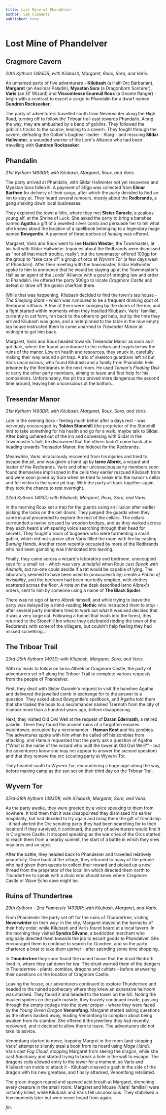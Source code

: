 ```yaml
---
title: Lost Mine of Phandelver
author: Sam Clements
published: true
---
```


# Lost Mine of Phandelver

## Cragmore Cavern

_20th Kythorn 1493DR; with Kilubash, Margaret, Roux, Sora, and Varis._

An unnamed party of five adventurers - **Kilubash** (a Half-Orc Barbarian), **Margaret** (an Aasimar Paladin), **Myastan Sora** (a Dragonborn Sorcerer), **Varis** (an Elf Wizard) and **Viscomtesse Ecureuil Roux** (a Gnome Ranger) - begin with a contract to escort a cargo to Phandalin for a dwarf named **Gundren Rockseeker**.

The party of adventurers travelled south from Neverwinter along the High Road, turning off to follow the Triboar trail east towards Phandalin. Along the way, they are ambushed by a band of goblins. They followed the goblin's tracks to the source, leading to a cavern. They fought through the cavern, defeating the Golbin's bugbear leader - Klarg - and rescuing **Sildar Hallwinter**, a wounded warrior of the Lord's Alliance who had been travelling with **Gundren Rockseeker**.

## Phandalin

_21st Kythorn 1493DR; with Kilubash, Margaret, Roux, and Varis._

The party arrived at Phandalin, with Sildar Hallwinter not yet recovered and Myastan Sora fallen ill. A payment of 50gp was collected from **Elmar Barthen** for delivery of their cargo, after which the party decided to find an inn to stay at. They heard several rumours, mostly about the **Redbrands**, a gang shaking down local businesses.

They explored the town a little, where they met **Sister Garaele**, a zealous young elf, at the Shrine of Luck. She asked the party to bring a banshee named **Agatha** a gift of a jewelled silver comb and persuade her to tell what she knows about the location of a spellbook belonging to a legendary mage named **Bowgentle**. A payment of three *potions of healing* was offered.

Margaret, Varis and Roux went to see **Harbin Wester**, the Townmaster, at his hall with Sildar Hallwinter. Inquiries about the Redbrands were dismissed as "not all that much trouble, really”; but the townmaster offered 100gp for the group to "take care of" a group of orcs at *Wyvern Tor* (a few days west of Phandalin). After their meeting with the townmaster, Sildar Hallwinter spoke to him to announce that he would be staying up at the Townmaster's Hall as an agent of the Lords' Alliance with a goal of bringing law and order to Phandalin. He offered the party 500gp to locate *Cragmore Castle* and defeat or drive off the goblin chieftain there.

While that was happening, Kilubash decided to find the town's tap house - _The Sleeping Giant_ - which was rumoured to be a frequent drinking spot of Redbrand ruffians. A few of them were lounging by the doors of the inn, and a fight started within moments when they insulted Kilubash. Varis' familiar, currently in cat form, ran back to the others to get help, but by the time they arrived Kilubash was gone, and a note pinned to the table in the now empty tap house instructed them to come unarmed to _Tresendar Manor_ at midnight to get him back.

Margaret, Varis and Roux headed towards Tresendar Manor as soon as it got dark, where the found an entrance to the cellars and crypts below the ruins of the manor. Low on health and resources, they snuck in, carefully making their way around a pit trap. A trio of skeleton guardians left all but Varis unconscious, who found Kilubash and a family from Phandalin held prisoner by the Redbrands in the next room. He used _Tensor's Floating Disk_ to carry the other party members, aiming to leave and find help for his companions. Unfortunately, the pit trap proved more dangerous the second time around, leaving him unconscious at the bottom...

## Tresendar Manor

_21st Kythorn 1493DR; with Kilubash, Margaret, Roux, Sora, and Varis._

Late in the evening Sora - feeling much better after a days rest - was nervously encouraged by **Toblen Stonehill** (the proprietor of the Stonehill Inn) to take something for his health and go for a walk, maybe talk to Sildar. After being ushered out of the inn and conversing with Sildar in the Townmaster's hall, he discovered that the others hadn't come back after heading towards Trensador Manor, the hideout for the Redbrands.

Meanwhile, Varis miraculously recovered from his injuries and tried to escape the pit, and was given a hand up by **Iarno Albrek**, a wizard and leader of the Redbrands. Varis and other unconscious party members soon found themselves imprisoned in the cells they earlier rescued Kilubash from and were soon joined by Sora when he tried to sneak into the manor's cellar and fell victim to the same pit trap. With the party all back together again, they took the chance to rest overnight.

_22nd Kythorn 1493D; with Kilubash, Margaret, Roux, Sora, and Varis._

In the morning Roux set a trap for the guards using an illusion after earlier picking the locks on the cell doors. They jumped the guards when they came in and proceeded to explore the rest of the cellars. The cellars surrounded a ravine crossed by wooden bridges, and as they walked across they each heard a whispering voice searching through their head for secrets. They fought a room of bugbears who were tormenting a small goblin, which did not survive after Varis filled the room with fire by casting _Burning Hands_. Another room recently occupied by more of the Redbrands who had been gambling was intimidated into leaving.

Finally, they came across a wizard's laboratory and bedroom, unoccupied save for a small rat - which was very unhelpful when Roux cast _Speak with Animals_, but no-one could decide if a rat would be capable of lying. The laboratory seemed to have been used to (unsuccessfully) create a _Potion of Invisibility_, and the bedroom had been hurriedly emptied, with clothes scattered across the floor. A note on the desk described Iarno Albrek's orders, sent to him by someone using a name of **The Black Spider**.

There was no sign of Iarno Albrek himself, and while trying to leave the party was delayed by a mind-reading **Nothic** who instructed them to stop - after several party members tried to work out what it was and decided that it was a very large cat. Following a tunnel that leads into the forest, they returned to the Stonehill Inn where they celebrated ridding the town of the Redbrands with some of the villagers, but couldn't help feeling they had missed something...

## The Triboar Trail

_23rd-25th Kythorn 1493D; with Kilubash, Margaret, Sora, and Varis._

With no leads to follow on Iarno Albrek or Cragmore Castle, the party of adventurers set off along the Triboar Trail to complete various requests from the people of Phandelver.

First, they dealt with Sister Garaele's request to visit the banshee Agatha and delivered the jewelled comb in exchange for to the answer to a question. They asked about Bowgentle's spellbook, and Agatha told them that she traded the book to a necromancer named Tsernoth from the city of Iriaebor more than a hundred years ago, before disappearing.

Next, they visited Old Owl Well at the request of **Daran Edermath**, a retired paladin. There they found the ancient ruins of a forgotten empires watchtower, occupied by a necromancer - **Hamun Kost** and his zombies. The adventures spoke with him when he called off his zombies from attacking, and Hamun requested that the party ask a question of Agatha ("What is the name of the wizard who built the tower at Old Owl Well?" - but the adventurers know she may not appear to answer the second question) and that they remove the orc scouting party at Wyvern Tor.

They headed south to Wyvern Tor, encountering a huge ogre along the way, before making camp as the sun set on their third day on the Triboar Trail.

## Wyvern Tor

_25rd-28th Kythorn 1493DR; with Kilubash, Margaret, Sora, and Varis._

As the party awoke, they were greeted by a voice speaking to them from nowhere. It told them that it was disappointed they dismissed it's earlier hospitality, but had decided to try again and bring them the gift of friendship - it had alerted the Orc scouting party they had been searching for to their location! If they survived, it continued, the party of adventurers would find it in Cragmore Castle. It stopped speaking as the war cries of the Orcs started to reach them from a nearby summit, the start of a battle in which they slew may orcs and an ogre.

After the battle, they headed back to Phandelver and travelled relatively peacefully. Once back at the village, they returned to many of the people who had given them quests to collect their reward and picked up a new thread from the proprietor of the local inn which directed them north to Thundertree to speak with a druid who should know where Cragmore Castle or Wave Echo cave might be.

## Ruins of Thundertree

_29th Kythorn - 2nd Flamerule 1493DR; with Kilubash, Margaret, and Varis._

From Phandevler the party set off for the ruins of Thundertree, visiting **Neverwinter** on their way. In the city, Margaret stayed at the barracks of their holy order, while Kilubash and Varis found board at a local tavern. In the morning they visited **Syndra Silvane**, a bedridden merchant who originally directed them towards the job to escort goods to Phandelver. She encouraged them to continue to search for Gundren, and so the party chartered a boat to take them upriver - after spending some time shopping.

In **Thundertree** they soon found the ruined house that the druid Riedroth lived in, where they sat down for tea. The druid warned them of the dangers in Thundertree - plants, zombies, dragons and cultists - before answering their questions on the location of Cragmore Castle.

Leaving the house, our adventurers continued to explore Thundertree and headed to the ruined apothecary where they knew an expensive heirloom was stashed. They found it and headed to the tower on the hill. Noting the mauled spiders on the path outside, they bravely continued inside, passing through the empty cottage into the tower proper - where they were faced by the _Young Green Dragon_ **Venomfang**. Margaret started asking questions as the others backed away, leading Venomfang to complain about being awoken from its slumber. She offered it the jewellery they had recently recovered, and it decided to allow them to leave. The adventurers did not take its advice.

Venomfang started to move, trapping Margret in the room (and stopping Varis' attempt to silently steal a book from its hoard using _Mage Hand_). Varis cast _Fog Cloud_, stopping Margaret from seeing the dragon, while she cast _Sanctuary_ and started trying to break a hole in the wall to escape. The dragons coils allowed entry to the tower for a moment, so Varis and Kilubash ran inside to attack it - Kilubash cleaved a gash in the side of the dragon with his new greataxe, and finally attacked, Venomfang retaliated.

The green dragon roared and spewed acid breath at Margaret, drenching every creature in the small room. Margaret and Mouse (Varis' familiar) were instantly killed, while Kilubash and Varis fell unconscious. They stabilised a few moments later but were never heard from again.

_fin._
